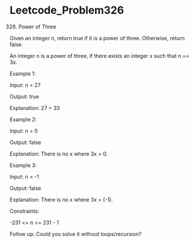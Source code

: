 # Leetcode_Problem326


326. Power of Three


Given an integer n, return true if it is a power of three. Otherwise, return false.



An integer n is a power of three, if there exists an integer x such that n == 3x.

 

Example 1:


Input: n = 27


Output: true

Explanation: 27 = 33


Example 2:


Input: n = 0


Output: false



Explanation: There is no x where 3x = 0.




Example 3:



Input: n = -1


Output: false



Explanation: There is no x where 3x = (-1).
 

Constraints:



-231 <= n <= 231 - 1
 


Follow up: Could you solve it without loops/recursion?



